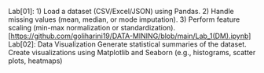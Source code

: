 Lab[01]: 1) Load a dataset (CSV/Excel/JSON) using Pandas.
         2) Handle missing values (mean, median, or mode imputation).
         3) Perform feature scaling (min-max normalization or standardization).[https://github.com/goliharini19/DATA-MINING/blob/main/Lab_1(DM).ipynb]
 Lab[02]: Data Visualization Generate statistical summaries of the dataset. Create visualizations using Matplotlib and Seaborn (e.g., histograms, scatter plots, heatmaps)
